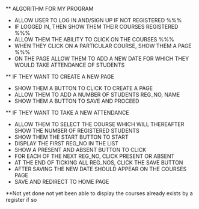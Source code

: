 ** ALGORITHM FOR MY PROGRAM
 * ALLOW USER TO LOG IN AND/SIGN UP IF NOT REGISTERED   %%%
 * IF LOGGED IN, THEN SHOW THEM THEIR COURSES REGISTERED    %%%
 * ALLOW THEM THE ABILITY TO CLICK ON THE COURSES     %%%
 * WHEN THEY CLICK ON A PARTICULAR COURSE, SHOW THEM A PAGE %%%
 * ON THE PAGE ALLOW THEM TO ADD A NEW DATE FOR WHICH THEY WOULD TAKE ATTENDANCE OF STUDENTS

** IF THEY WANT TO CREATE A NEW PAGE
* SHOW THEM A BUTTON TO CLICK TO CREATE A PAGE
* ALLOW THEM TO ADD A NUMBER OF STUDENTS REG_NO, NAME
* SHOW THEM A BUTTON TO SAVE AND PROCEED

** IF THEY WANT TO TAKE A NEW ATTENDANCE
* ALLOW THEM TO SELECT THE COURSE WHICH WILL THEREAFTER SHOW THE NUMBER OF REGISTERED STUDENTS
* SHOW THEM THE START BUTTON TO START
* DISPLAY THE FIRST REG_NO IN THE LIST
* SHOW A PRESENT AND ABSENT BUTTON TO CLICK
* FOR EACH OF THE NEXT REG_NO, CLICK PRESENT OR ABSENT
* AT THE END OF TICKING ALL REG_NOS, CLICK THE SAVE BUTTON
* AFTER SAVING THE NEW DATE SHOULD APPEAR ON THE COURSES PAGE 
* SAVE AND REDIRECT TO HOME PAGE



**Not yet done
not yet been able to display the courses already exists by a register if so
